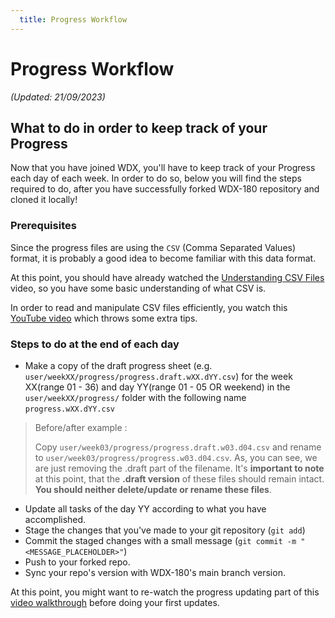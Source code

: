 ```yaml
---
  title: Progress Workflow
---
```


# Progress Workflow

_(Updated: 21/09/2023)_

## What to do in order to keep track of your Progress

  Now that you have joined WDX, you'll have to keep track of your Progress each day of each week. In order to do so, below you will find the steps required to do, after you have successfully forked WDX-180 repository and cloned it locally!

### Prerequisites

  Since the progress files are using the `CSV` (Comma Separated Values) format, it is probably a good idea to become familiar with this data format.

  At this point, you should have already watched the [Understanding CSV Files](https://www.youtube.com/watch?v=UofTplCVkYI) video, so you have some basic understanding of what CSV is. 

  In order to read and manipulate CSV files efficiently, you watch this [YouTube video](https://www.youtube.com/watch?v=6biPbWK2Mtw) which throws some extra tips. 

### Steps to do at the end of each day

  - Make a copy of the draft progress sheet (e.g. `user/weekXX/progress/progress.draft.wXX.dYY.csv`) for the week XX(range 01 - 36) and day YY(range 01 - 05 OR weekend)  in the `user/weekXX/progress/` folder with the following name `progress.wXX.dYY.csv`
  > Before/after example : 
  >
  > Copy `user/week03/progress/progress.draft.w03.d04.csv` and rename to  `user/week03/progress/progress.w03.d04.csv`.
  > As, you can see, we are just removing the .draft part of the filename. It's **important to note** at this point, that the **.draft version** of these files should remain intact. **You should neither delete/update or rename these files**.
  - Update all tasks of the day YY according to what you have accomplished.
  - Stage the changes that you've made to your git repository (`git add`)
  - Commit the staged changes with a small message (`git commit -m "<MESSAGE_PLACEHOLDER>"`)
  - Push to your forked repo.
  - Sync your repo's version with WDX-180's main branch version.

  At this point, you might want to re-watch the progress updating part of this [video walkthrough](https://youtu.be/S9Qg3Ltf__c?t=811) before doing your first updates.